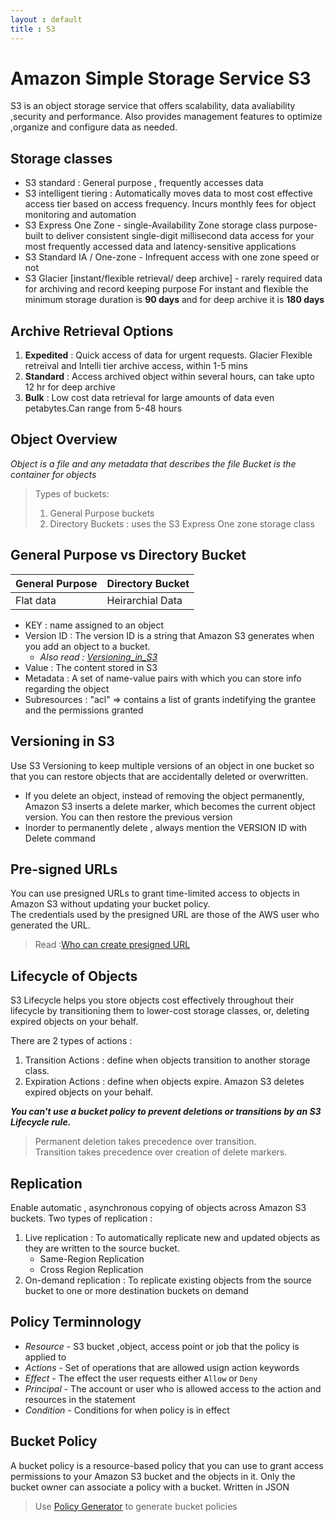 ```yaml
---
layout : default
title : S3
---
```

# Amazon Simple Storage Service S3
S3 is an object storage service that offers scalability, data avaliability ,security and performance. Also provides management features to optimize ,organize and configure data as needed.
 
## Storage classes 
- S3 standard : General purpose , frequently accesses data 
- S3 intelligent tiering : Automatically moves data to most cost effective access tier based on access frequency. Incurs monthly fees for object monitoring and automation
- S3 Express One Zone - single-Availability Zone storage class purpose-built to deliver consistent single-digit millisecond data access for your most frequently accessed data and latency-sensitive applications
- S3 Standard IA / One-zone - Infrequent access with one zone speed or not
- S3 Glacier [instant/flexible retrieval/ deep archive] - rarely required data for archiving and record keeping purpose
For instant and flexible the minimum storage duration is **90 days** and for deep archive it is **180 days**

## Archive Retrieval Options 
1. **Expedited** : Quick access of data for urgent requests. Glacier Flexible retreival and Intelli tier archive access, within 1-5 mins
2. **Standard** : Access archived object within several hours, can take upto 12 hr for deep archive
3. **Bulk** : Low cost data retrieval for large amounts of data even petabytes.Can range from 5-48 hours 

## Object Overview 
*Object is a file and any metadata that describes the file*
*Bucket is the container for objects*
> Types of buckets:
> 1. General Purpose buckets 
> 2. Directory Buckets : uses the S3 Express One zone storage class

## General Purpose vs Directory Bucket
|General Purpose|Directory Bucket|
|---------------|----------------|
|Flat data|Heirarchial Data      |
- KEY : name assigned to an object
- Version ID :  The version ID is a string that Amazon S3 generates when you add an object to a bucket. <br>
    -  *Also read :  [Versioning_in_S3](https://docs.aws.amazon.com/AmazonS3/latest/userguide/versioning-workflows.html)*
- Value : The content stored in S3
- Metadata : A set of name-value pairs with which you can store info regarding the object
- Subresources : "acl" => contains a list of grants indetifying the grantee and the permissions granted

## Versioning in S3
Use S3 Versioning to keep multiple versions of an object in one bucket so that you can restore objects that are accidentally deleted or overwritten.

- If you delete an object, instead of removing the object permanently, Amazon S3 inserts a delete marker, which becomes the current object version. You can then restore the previous version
- Inorder to permanently delete , always mention the VERSION ID with Delete command

## Pre-signed URLs
You can use presigned URLs to grant time-limited access to objects in Amazon S3 without updating your bucket policy.<br>
The credentials used by the presigned URL are those of the AWS user who generated the URL.

>  Read :[Who can create presigned URL](https://docs.aws.amazon.com/AmazonS3/latest/userguide/using-presigned-url.html#who-presigned-url)

## Lifecycle of Objects
S3 Lifecycle helps you store objects cost effectively throughout their lifecycle by transitioning them to lower-cost storage classes, or, deleting expired objects on your behalf.

There are 2 types of actions :
1. Transition Actions :  define when objects transition to another storage class.
2. Expiration Actions : define when objects expire. Amazon S3 deletes expired objects on your behalf. 

***You can't use a bucket policy to prevent deletions or transitions by an S3 Lifecycle rule.***

> Permanent deletion takes precedence over transition.<br>
> Transition takes precedence over creation of delete markers.

## Replication 
Enable automatic , asynchronous copying of objects across Amazon S3 buckets.
Two types of replication :
1. Live replication : To automatically replicate new and updated objects as they are written to the source bucket.
    - Same-Region Replication 
    - Cross Region Replication 
2. On-demand replication :  To replicate existing objects from the source bucket to one or more destination buckets on demand

## Policy Terminnology
- *Resource* - S3 bucket ,object, access point or job that the policy is applied to 
- *Actions* - Set of operations that are allowed usign action keywords
- *Effect* - The effect the user requests either ```Allow``` or ```Deny```
- *Principal* - The account or user who is allowed access to the action and resources in the statement
- *Condition* - Conditions for when policy is in effect 
## Bucket Policy
A bucket policy is a resource-based policy that you can use to grant access permissions to your Amazon S3 bucket and the objects in it. Only the bucket owner can associate a policy with a bucket.
Written in JSON
> Use [Policy Generator](https://awspolicygen.s3.amazonaws.com/policygen.html) to generate bucket policies


